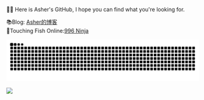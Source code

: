 👏🏼 Here is Asher's GitHub, I hope you can find what you're looking for.

📚Blog: [Asher的博客](https://www.runnable.run/)  
🥷Touching Fish Online:[996 Ninja](https://996.ninja/)



![](https://raw.githubusercontent.com/MingGH/MingGH/main/assets/github-contribution-grid-snake.svg)



![](https://img.shields.io/badge/Blog-runnable.run-brightgreen)



